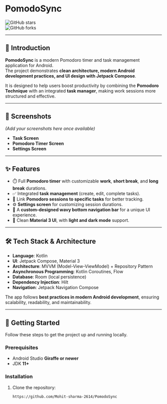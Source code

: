 # PomodoSync  

![GitHub stars](https://img.shields.io/github/stars/Mohit-sharma-2614/PomodoSync?style=flat-square)  
![GitHub forks](https://img.shields.io/github/forks/Mohit-sharma-2614/PomodoSync?style=flat-square)  

---

## 📌 Introduction  

**PomodoSync** is a modern Pomodoro timer and task management application for Android.  
The project demonstrates **clean architecture, modern Android development practices, and UI design with Jetpack Compose**.  

It is designed to help users boost productivity by combining the **Pomodoro Technique** with an integrated **task manager**, making work sessions more structured and effective.  

---

## 📱 Screenshots  

*(Add your screenshots here once available)*  

- **Task Screen**  
- **Pomodoro Timer Screen**  
- **Settings Screen**  

---

## ✨ Features  

- ⏱️ Full **Pomodoro timer** with customizable **work**, **short break**, and **long break** durations.  
- ✅ Integrated **task management** (create, edit, complete tasks).  
- 🔗 Link **Pomodoro sessions to specific tasks** for better tracking.  
- ⚙️ **Settings screen** for customizing session durations.  
- 🌊 A **custom-designed wavy bottom navigation bar** for a unique UI experience.  
- 🎨 Clean **Material 3 UI**, with **light and dark mode** support.  

---

## 🛠️ Tech Stack & Architecture  

- **Language**: Kotlin  
- **UI**: Jetpack Compose, Material 3  
- **Architecture**: MVVM (Model-View-ViewModel) + Repository Pattern  
- **Asynchronous Programming**: Kotlin Coroutines, Flow  
- **Database**: Room (local persistence)  
- **Dependency Injection**: Hilt  
- **Navigation**: Jetpack Navigation Compose  

The app follows **best practices in modern Android development**, ensuring scalability, readability, and maintainability.  

---

## 🚀 Getting Started  

Follow these steps to get the project up and running locally.  

### Prerequisites  
- Android Studio **Giraffe or newer**  
- JDK **11+**  

### Installation  

1. Clone the repository:  
   ```bash
   https://github.com/Mohit-sharma-2614/PomodoSync

